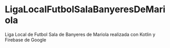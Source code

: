 # LigaLocalFutbolSalaBanyeresDeMariola
Liga Local de Futbol Sala de Banyeres de Mariola realizada con Kotlin y Firebase de Google
